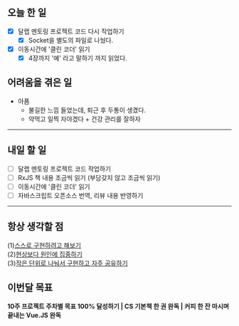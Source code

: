 

## 오늘 한 일

- [x] 달랩 멘토링 프로젝트 코드 다시 작업하기
  - [x] Socket을 별도의 파일로 나눴다.
- [x] 이동시간에 '클린 코더' 읽기
  - [x] 4장까지 '예' 라고 말하기 까지 읽었다.

## 어려움을 겪은 일

- 아픔
  - 불길한 느낌 들었는데, 퇴근 후 두통이 생겼다.
  - 약먹고 일찍 자야겠다 + 건강 관리를 잘하자

---

## 내일 할 일

- [ ] 달랩 멘토링 프로젝트 코드 작업하기
- [ ] RxJS 책 내용 조금씩 읽기 (부담갖지 않고 조금씩 읽기)
- [ ] 이동시간에 '클린 코더' 읽기
- [ ] 자바스크립트 오픈소스 번역, 리뷰 내용 반영하기

------



## 항상 생각할 점

(1)<u>스스로 구현하려고 해보기</u> <br>(2)<u>현상보다 원인에 집중하기</u> <br>(3)<u>작은 단위로 나눠서 구현하고 자주 공유하기</u>



## 이번달 목표

**10주 프로젝트 주차별 목표 100% 달성하기 | CS 기본책 한 권 완독 | 커피 한 잔 마시며 끝내는 Vue.JS 완독**

